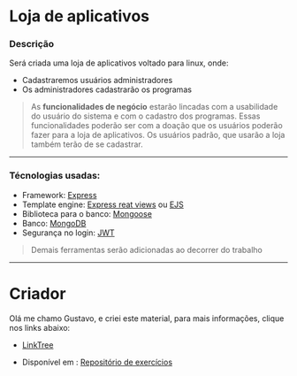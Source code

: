 # Loja de aplicativos 
### Descrição
Será criada uma loja de aplicativos voltado para linux, onde:

* Cadastraremos usuários administradores
* Os administradores cadastrarão os programas 

> As **funcionalidades de negócio** estarão lincadas com a usabilidade do usuário do sistema e com o cadastro dos programas.
> Essas funcionalidades poderão ser com a doação que os usuários poderão fazer para a loja de aplicativos.
> Os usuários padrão, que usarão a loja também terão de se cadastrar.

---

### Técnologias usadas:

* Framework: [Express](http://expressjs.com/)
* Template engine: [Express reat views](https://github.com/reactjs/express-react-views) ou [EJS](https://github.com/tj/ejs)
* Biblioteca para o banco: [Mongoose](https://mongoosejs.com/)
* Banco: [MongoDB](https://www.mongodb.com/)
* Segurança no login: [JWT](https://jwt.io/)

> Demais ferramentas serão adicionadas ao decorrer do trabalho
 
 ---

# Criador

Olá me chamo Gustavo, e criei este material, para mais informações, clique nos links abaixo:

* [LinkTree](https://www.linktree.com.br/gusleaooliveira)


* Disponível em : [Repositório de exercícios](https://gusleaooliveira.github.io/posts/)
